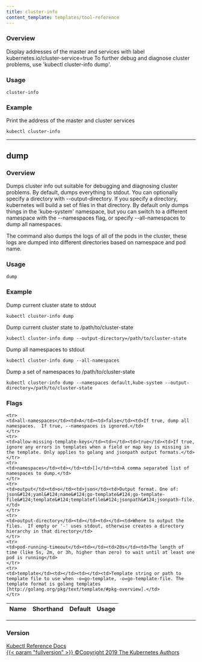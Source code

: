 ```yaml
---
title: cluster-info
content_template: templates/tool-reference
---
```


### Overview
Display addresses of the master and services with label kubernetes.io/cluster-service=true To further debug and diagnose cluster problems, use 'kubectl cluster-info dump'.

### Usage

`cluster-info`


### Example

 Print the address of the master and cluster services

```shell
kubectl cluster-info
```






<hr>

## dump


### Overview
Dumps cluster info out suitable for debugging and diagnosing cluster problems.  By default, dumps everything to stdout. You can optionally specify a directory with --output-directory.  If you specify a directory, kubernetes will build a set of files in that directory.  By default only dumps things in the 'kube-system' namespace, but you can switch to a different namespace with the --namespaces flag, or specify --all-namespaces to dump all namespaces.

 The command also dumps the logs of all of the pods in the cluster, these logs are dumped into different directories based on namespace and pod name.

### Usage

`dump`


### Example
 Dump current cluster state to stdout

```shell
kubectl cluster-info dump
```

 Dump current cluster state to /path/to/cluster-state

```shell
kubectl cluster-info dump --output-directory=/path/to/cluster-state
```

 Dump all namespaces to stdout

```shell
kubectl cluster-info dump --all-namespaces
```

 Dump a set of namespaces to /path/to/cluster-state

```shell
kubectl cluster-info dump --namespaces default,kube-system --output-directory=/path/to/cluster-state
```




### Flags

<div class="table-responsive kubectl-flags-table"><table class="table table-bordered">
<thead class="thead-light">
<tr>
            <th>Name</th>
            <th>Shorthand</th>
            <th>Default</th>
            <th>Usage</th>
        </tr>
    </thead>
    <tbody>
    
    <tr>
    <td>all-namespaces</td><td>A</td><td>false</td><td>If true, dump all namespaces.  If true, --namespaces is ignored.</td>
    </tr>
    <tr>
    <td>allow-missing-template-keys</td><td></td><td>true</td><td>If true, ignore any errors in templates when a field or map key is missing in the template. Only applies to golang and jsonpath output formats.</td>
    </tr>
    <tr>
    <td>namespaces</td><td></td><td>[]</td><td>A comma separated list of namespaces to dump.</td>
    </tr>
    <tr>
    <td>output</td><td>o</td><td>json</td><td>Output format. One of: json&#124;yaml&#124;name&#124;go-template&#124;go-template-file&#124;template&#124;templatefile&#124;jsonpath&#124;jsonpath-file.</td>
    </tr>
    <tr>
    <td>output-directory</td><td></td><td></td><td>Where to output the files.  If empty or '-' uses stdout, otherwise creates a directory hierarchy in that directory</td>
    </tr>
    <tr>
    <td>pod-running-timeout</td><td></td><td>20s</td><td>The length of time (like 5s, 2m, or 3h, higher than zero) to wait until at least one pod is running</td>
    </tr>
    <tr>
    <td>template</td><td></td><td></td><td>Template string or path to template file to use when -o=go-template, -o=go-template-file. The template format is golang templates [http://golang.org/pkg/text/template/#pkg-overview].</td>
    </tr>
</tbody>
</table></div>




<hr>


### Version

<div class="kubectl-reference-copyright">

<a href="https://github.com/kubernetes/kubernetes">Kubectl Reference Docs  
{{< param "fullversion" >}}   &#xa9;Copyright 2019 The Kubernetes Authors</a>

</div>

